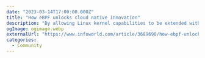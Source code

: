 ```yaml
---
date: "2023-03-14T17:00:00.000Z"
title: "How eBPF unlocks cloud native innovation"
description: "By allowing Linux kernel capabilities to be extended without changing kernel source code, eBPF is bringing faster innovation, more efficient networking, and greater performance and scalability to the cloud native stack"
ogImage: ogimage.webp
externalUrl: "https://www.infoworld.com/article/3689690/how-ebpf-unlocks-cloud-native-innovation.html"
categories:
  - Community
---
```

